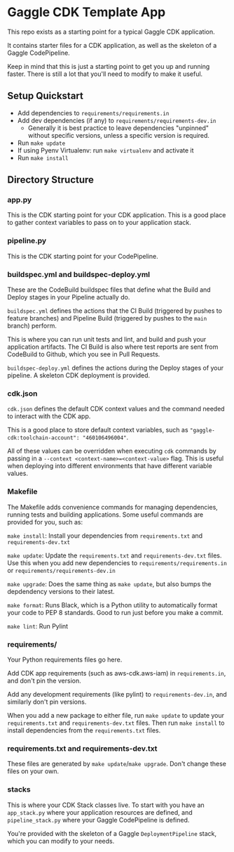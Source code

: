 # Gaggle CDK Template App

This repo exists as a starting point for a typical Gaggle CDK application.

It contains starter files for a CDK application, as well as the skeleton of
a Gaggle CodePipeline.

Keep in mind that this is just a starting point to get you up and running faster.
There is still a lot that you'll need to modify to make it useful.

## Setup Quickstart

* Add dependencies to `requirements/requirements.in`
* Add dev dependencies (if any) to `requirements/requirements-dev.in`
	* Generally it is best practice to leave dependencies "unpinned" without specific versions, unless a specific
	  version is required.
* Run `make update`
* If using Pyenv Virtualenv: run `make virtualenv` and activate it
* Run `make install`

## Directory Structure

### app.py

This is the CDK starting point for your CDK application. This is a good
place to gather context variables to pass on to your application stack.

### pipeline.py

This is the CDK starting point for your CodePipeline.

### buildspec.yml and buildspec-deploy.yml

These are the CodeBuild buildspec files that define what the Build and Deploy
stages in your Pipeline actually do.

`buildspec.yml` defines the actions that the CI Build (triggered by pushes to feature branches)
and Pipeline Build (triggered by pushes to the `main` branch) perform.

This is where you can run unit tests and lint, and build and push your application artifacts. The CI Build is also
where test reports are sent from CodeBuild to Github, which you see in Pull Requests.

`buildspec-deploy.yml` defines the actions during the Deploy stages of your pipeline. A skeleton
CDK deployment is provided.

### cdk.json

`cdk.json` defines the default CDK context values and the command needed to interact with the CDK app.

This is a good place to store default context variables, such as `"gaggle-cdk:toolchain-account": "460106496004"`.

All of these values can be overridden when executing `cdk` commands by passing in
a `--context <context-name>=<context-value>` flag. This is useful when deploying into different environments that have
different variable values.

### Makefile

The Makefile adds convenience commands for managing dependencies, running tests and building applications.
Some useful commands are provided for you, such as:

`make install`: Install your dependencies from `requirements.txt` and `requirements-dev.txt`

`make update`: Update the `requirements.txt` and `requirements-dev.txt` files. Use this when you add new dependencies to
`requirements/requirements.in` or `requirements/requirements-dev.in`

`make upgrade`: Does the same thing as `make update`, but also bumps the depdendency versions to their latest.

`make format`: Runs Black, which is a Python utility to automatically format your code to PEP 8 standards. Good to run
just before you make a commit.

`make lint`: Run Pylint

### requirements/

Your Python requirements files go here.

Add CDK app requirements (such as aws-cdk.aws-iam) in `requirements.in`,
and don't pin the version.

Add any development requirements (like pylint) to `requirements-dev.in`,
and similarly don't pin versions.

When you add a new package to either file, run `make update` to update your `requirements.txt`
and `requirements-dev.txt` files. Then run `make install` to install dependencies from the `requirements.txt` files.

### requirements.txt and requirements-dev.txt

These files are generated by `make update`/`make upgrade`. Don't change these files on your own.

### stacks

This is where your CDK Stack classes live. To start with you have an
`app_stack.py` where your application resources are defined, and
`pipeline_stack.py` where your Gaggle CodePipeline is defined.

You're provided with the skeleton of a Gaggle `DeploymentPipeline` stack,
which you can modify to your needs.
